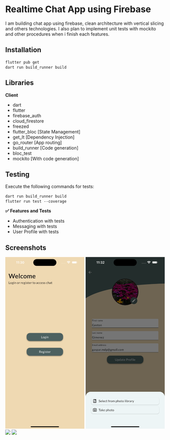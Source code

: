 # Realtime Chat App using Firebase

I am building chat app using firebase, clean architecture with vertical slicing and others technologies. I also plan to implement unit tests with mockito and other procedures when i finish each features.

## Installation

```
flutter pub get
dart run build_runner build
```

## Libraries

**Client**
- dart
- flutter
- firebase_auth
- cloud_firestore
- freezed 
- flutter_bloc [State Management]
- get_It [Dependency Injection]
- go_router [App routing]
- build_runner [Code generation]
- bloc_test 
- mockito [With code generation]

## Testing 

Execute the following commands for tests: 

```
dart run build_runner build
flutter run test --coverage
```


**✅ Features and Tests**

- Authentication with tests
- Messaging with tests
- User Profile with tests

## Screenshots

<row>
<img src="chatapp-images/Simulator Screenshot - iPhone 15 Plus - 2024-05-11 at 11.30.05.png" width="250"> 
<img src="chatapp-images/Simulator Screenshot - iPhone 15 Plus - 2024-05-11 at 11.32.11.png" width="250"> 
</row>

<row>
<img src="chatapp-images/Screenshot 2024-05-11 at 11.31.12 AM.png" width="450"> 
<img src="chatapp-images/Screenshot 2024-05-11 at 11.31.54 AM.png" width="450"> 
</row>



